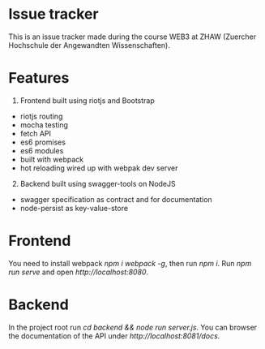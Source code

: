 # Issue tracker 
This is an issue tracker made during the course WEB3 at ZHAW (Zuercher Hochschule der Angewandten Wissenschaften).

# Features
1. Frontend built using riotjs and Bootstrap
  * riotjs routing
  * mocha testing
  * fetch API 
  * es6 promises
  * es6 modules
  * built with webpack
  * hot reloading wired up with webpak dev server
2. Backend built using swagger-tools on NodeJS
  * swagger specification as contract and for documentation
  * node-persist as key-value-store  

# Frontend
You need to install webpack *npm i webpack -g*, then run *npm i*. 
Run *npm run serve* and open *http://localhost:8080*.

# Backend
In the project root run *cd backend && node run server.js*. You can browser the documentation of the API under *http://localhost:8081/docs*.
